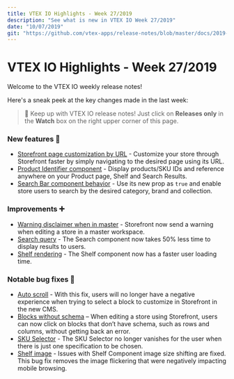 ```yaml
---
title: VTEX IO Highlights - Week 27/2019
description: "See what is new in VTEX IO Week 27/2019"
date: "10/07/2019"
git: "https://github.com/vtex-apps/release-notes/blob/master/docs/2019-week-27/README.md"
---
```


# VTEX IO Highlights - Week 27/2019

Welcome to the VTEX IO weekly release notes!

Here's a sneak peek at the key changes made in the last week:

> 🔔 Keep up with VTEX IO release notes! Just click on <strong>Releases only</strong> in the <strong>Watch</strong> box on the right upper corner of this page.

### New features 🚀

- [Storefront page customization by URL](storefront-page-customization-by-url.md) - Customize your store through Storefront faster by simply navigating to the desired page using its URL.
- [Product Identifier component](product-identifier-component.md) - Display products/SKU IDs and reference anywhere on your Product page, Shelf and Search Results.
- [Search Bar component behavior](search-bar-component-behavior.md) - Use its new prop as `true` and enable store users to search by the desired category, brand and collection.

### Improvements :heavy_plus_sign:

- [Warning disclaimer when in master](warning-disclaimer-when-in-master.md) - Storefront now send a warning when editing a store in a master workspace.
- [Search query](search-query.md) - The Search component now takes 50% less time to display results to users.
- [Shelf rendering](shelf-rendering.md) - The Shelf component now has a faster user loading time.

### Notable bug fixes :bug:

- [Auto scroll](https://github.com/vtex-apps/admin-pages/pull/233) - With this fix, users will no longer have a negative experience when trying to select a block to customize in Storefront in the new CMS.
- [Blocks without schema](https://github.com/vtex-apps/admin-pages/pull/230) – When editing a store using Storefront, users can now click on blocks that don’t have schema, such as rows and columns, without getting back an error.
- [SKU Selector](https://github.com/vtex-apps/store-components/pull/517) - The SKU Selector no longer vanishes for the user when there is just one specification to be chosen.
- [Shelf image](https://github.com/vtex-apps/shelf/pull/156) - Issues with Shelf Component image size shifting are fixed. This bug fix removes the image flickering that were negatively impacting mobile browsing.
